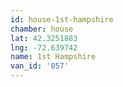 ```yaml
---
id: house-1st-hampshire
chamber: house
lat: 42.3251883
lng: -72.639742
name: 1st Hampshire
van_id: '057'
---
```

